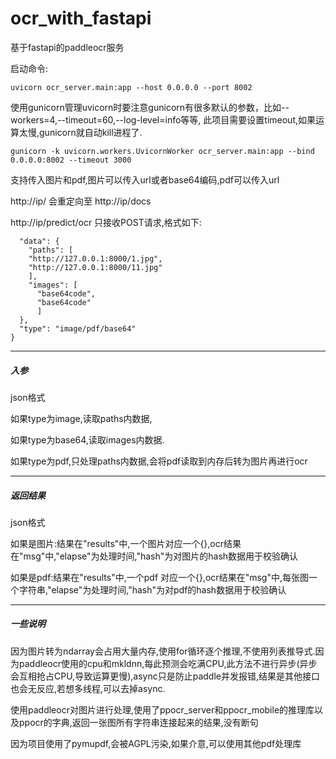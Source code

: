 # ocr_with_fastapi
基于fastapi的paddleocr服务

启动命令:
``` shell
uvicorn ocr_server.main:app --host 0.0.0.0 --port 8002
```
使用gunicorn管理uvicorn时要注意gunicorn有很多默认的参数，比如--workers=4,--timeout=60,--log-level=info等等, 此项目需要设置timeout,如果运算太慢,gunicorn就自动kill进程了.
```shell
gunicorn -k uvicorn.workers.UvicornWorker ocr_server.main:app --bind 0.0.0.0:8002 --timeout 3000
```

支持传入图片和pdf,图片可以传入url或者base64编码,pdf可以传入url

http://ip/ 会重定向至 http://ip/docs

http://ip/predict/ocr 只接收POST请求,格式如下:
```json{
  "data": {
    "paths": [
    "http://127.0.0.1:8000/1.jpg",
    "http://127.0.0.1:8000/11.jpg"
    ],
    "images": [
      "base64code",
      "base64code"
      ]
  },
  "type": "image/pdf/base64"
}
```
---
<h5>入参</h5>
json格式

如果type为image,读取paths内数据,

如果type为base64,读取images内数据.

如果type为pdf,只处理paths内数据,会将pdf读取到内存后转为图片再进行ocr

---
<h5>返回结果</h5>
json格式

如果是图片:结果在"results"中,一个图片对应一个{},ocr结果在"msg"中,"elapse"为处理时间,"hash"为对图片的hash数据用于校验确认

如果是pdf:结果在"results"中,一个pdf 对应一个{},ocr结果在"msg"中,每张图一个字符串,"elapse"为处理时间,"hash"为对pdf的hash数据用于校验确认

---
<h5>一些说明</h5>
因为图片转为ndarray会占用大量内存,使用for循环逐个推理,不使用列表推导式.因为paddleocr使用的cpu和mkldnn,每此预测会吃满CPU,此方法不进行异步(异步会互相抢占CPU,导致运算更慢),async只是防止paddle并发报错,结果是其他接口也会无反应,若想多线程,可以去掉async.

使用paddleocr对图片进行处理,使用了ppocr_server和ppocr_mobile的推理库以及ppocr的字典,返回一张图所有字符串连接起来的结果,没有断句

因为项目使用了pymupdf,会被AGPL污染,如果介意,可以使用其他pdf处理库
